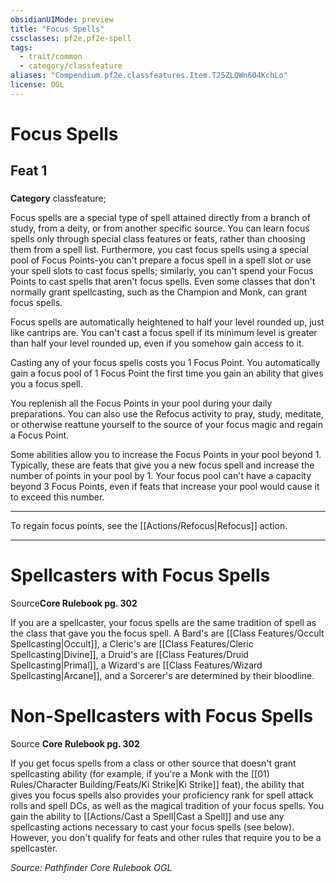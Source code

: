 ```yaml
---
obsidianUIMode: preview
title: "Focus Spells"
cssclasses: pf2e,pf2e-spell
tags:
  - trait/common
  - category/classfeature
aliases: "Compendium.pf2e.classfeatures.Item.T25ZLQWn6O4KchLo"
license: OGL
---
```

# Focus Spells
## Feat 1
### 

**Category** classfeature; 




Focus spells are a special type of spell attained directly from a branch of study, from a deity, or from another specific source. You can learn focus spells only through special class features or feats, rather than choosing them from a spell list. Furthermore, you cast focus spells using a special pool of Focus Points-you can't prepare a focus spell in a spell slot or use your spell slots to cast focus spells; similarly, you can't spend your Focus Points to cast spells that aren't focus spells. Even some classes that don't normally grant spellcasting, such as the Champion and Monk, can grant focus spells.

Focus spells are automatically heightened to half your level rounded up, just like cantrips are. You can't cast a focus spell if its minimum level is greater than half your level rounded up, even if you somehow gain access to it.

Casting any of your focus spells costs you 1 Focus Point. You automatically gain a focus pool of 1 Focus Point the first time you gain an ability that gives you a focus spell.

You replenish all the Focus Points in your pool during your daily preparations. You can also use the Refocus activity to pray, study, meditate, or otherwise reattune yourself to the source of your focus magic and regain a Focus Point.

Some abilities allow you to increase the Focus Points in your pool beyond 1. Typically, these are feats that give you a new focus spell and increase the number of points in your pool by 1. Your focus pool can't have a capacity beyond 3 Focus Points, even if feats that increase your pool would cause it to exceed this number.

* * *

To regain focus points, see the [[Actions/Refocus|Refocus]] action.

* * *

# Spellcasters with Focus Spells

Source**Core Rulebook pg. 302**

If you are a spellcaster, your focus spells are the same tradition of spell as the class that gave you the focus spell. A Bard's are [[Class Features/Occult Spellcasting|Occult]], a Cleric's are [[Class Features/Cleric Spellcasting|Divine]], a Druid's are [[Class Features/Druid Spellcasting|Primal]], a Wizard's are [[Class Features/Wizard Spellcasting|Arcane]], and a Sorcerer's are determined by their bloodline.

# Non-Spellcasters with Focus Spells

Source **Core Rulebook pg. 302**

If you get focus spells from a class or other source that doesn't grant spellcasting ability (for example, if you're a Monk with the [[01) Rules/Character Building/Feats/Ki Strike|Ki Strike]] feat), the ability that gives you focus spells also provides your proficiency rank for spell attack rolls and spell DCs, as well as the magical tradition of your focus spells. You gain the ability to [[Actions/Cast a Spell|Cast a Spell]] and use any spellcasting actions necessary to cast your focus spells (see below). However, you don't qualify for feats and other rules that require you to be a spellcaster.

*Source: Pathfinder Core Rulebook*
*OGL*